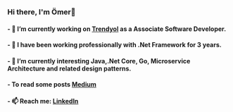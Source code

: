 ### Hi there, I'm Ömer👋
#### - 🔭 I’m currently working on [Trendyol](https://www.trendyol.com/) as a Associate Software Developer.
#### - 🔭 I have been working professionally with .Net Framework for 3 years.
#### - 🌱 I’m currently interesting Java,.Net Core, Go, Microservice Architecture and related design patterns.
#### - To read some posts [Medium](https://medium.com/@ceylanomer)
#### - 📫 Reach me: [LinkedIn](https://www.linkedin.com/in/ceylanomer/)

<!--
**ceylanomer/ceylanomer** is a ✨ _special_ ✨ repository because its `README.md` (this file) appears on your GitHub profile.

Here are some ideas to get you started:



- 👯 I’m looking to collaborate on ...
- 🤔 I’m looking for help with ...
- 💬 Ask me about ...
- 😄 Pronouns: ...
- ⚡ Fun fact: ...
-->
